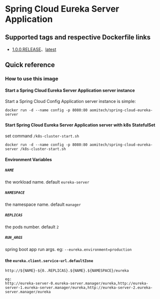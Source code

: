 # Spring Cloud Eureka Server Application

## Supported tags and respective Dockerfile links
  
* [1.0.0.RELEASE](https://onegit.app/enterprise/spring-cloud-eureka-server/blob/master/Dockerfile)、[latest](https://onegit.app/enterprise/spring-cloud-eureka-server/blob/master/Dockerfile)

## Quick reference

### How to use this image

#### Start a Spring Cloud Eureka Server Application server instance

Start a Spring Cloud Config Application server instance is simple:
```
docker run -d --name config -p 8080:80 aomitech/spring-cloud-eureka-server 
```


#### Start Spring Cloud Eureka Server Application server with k8s StatefulSet

set command `/k8s-cluster-start.sh`
```
docker run -d --name config -p 8080:80 aomitech/spring-cloud-eureka-server /k8s-cluster-start.sh
```

#### Environment Variables

##### `NAME`
the workload name. default `eureka-server`

##### `NAMESPACE`
the namespace name. default `manager`

##### `REPLICAS`
the pods number. default `2`

##### `RUN_ARGS`
spring boot app run args. eg: `--eureka.environment=production`


#### the `eureka.client.service-url.defaultZone` 

```
http://${NAME}-${0..REPLICAS}.${NAME}.${NAMESPACE}/eureka

eg:
http://eureka-server-0.eureka-server.manager/eureka,http://eureka-server-1.eureka-server.manager/eureka,http://eureka-server-2.eureka-server.manager/eureka
```


